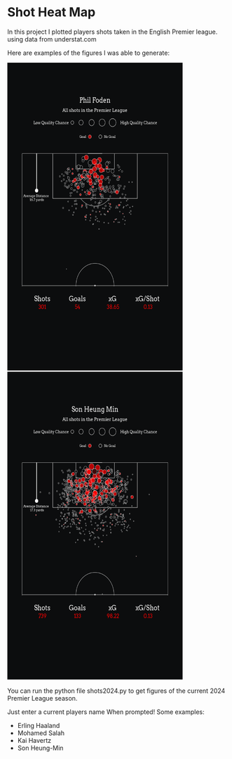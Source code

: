 # Shot Heat Map

In this project I plotted players shots taken in the English Premier league. using data from understat.com

Here are examples of the figures I was able to generate:

<img src='./images/fodenAllShots.png' height='700' width='400'>
<img src='./images/sonAllShots.png' height='700' width='400'>

You can run the python file shots2024.py to get figures of the current 2024 Premier League season.


Just enter a current players name When prompted!
Some examples:
- Erling Haaland
- Mohamed Salah
- Kai Havertz
- Son Heung-Min
